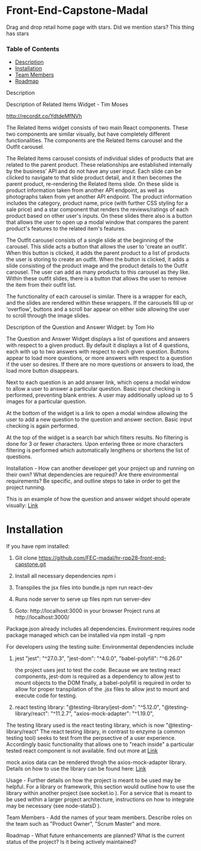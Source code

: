  # Front-End-Capstone-Madal

Drag and drop retail home page with stars. Did we mention stars? This thing has stars

### Table of Contents

* [Description](#Description)
* [Installation](#Installation)
* [Team Members](#Team-Members)
* [Roadmap](#Roadmap)



Description

Description of Related Items Widget - Tim Moses

http://recordit.co/YdtdeMfNVh

The Related Items widget consists of two main React components. These two components are similar visually, but have completely different functionalities. The components are the Related Items carousel and the Outfit carousel.

The Related Items carousel consists of individual slides of products that are related to the parent product. These relationships are established internally by the business' API and do not have any user input. Each slide can be clicked to navigate to that slide product detail, and it then becomes the parent product, re-rendering the Related Items slide. On these slide is product information taken from another API endpoint, as well as photographs taken from yet another API endpoint. The product information includes the category, product name, price (with further CSS styling for a sale price) and a star component that renders the reviews/ratings of each product based on other user's inputs. On these slides there also is a button that allows the user to open up a modal window that compares the parent product's features to the related item's features.

The Outfit carousel consists of a single slide at the beginning of the carousel. This slide acts a button that allows the user to 'create an outfit'. When this button is clicked, it adds the parent product to a list of products the user is storing to create an outfit. When the button is clicked, it adds a slide consisting of the product image and the product details to the Outfit carousel. The user can add as many products to this carousel as they like. Within these outfit slides, there is a button that allows the user to remove the item from their outfit list.

The functionality of each carousel is similar. There is a wrapper for each, and the slides are rendered within these wrappers. If the carousels fill up or 'overflow', buttons and a scroll bar appear on either side allowing the user to scroll through the image slides.


Description of the Question and Answer Widget:  by Tom Ho

The Question and Answer Widget displays a list of questions and answers with respect to a given product.  By default it displays a list of 4 questions, each with up to two answers with respect to each given question.  Buttons appear to load more questions, or more answers with respect to a question if the user so desires.  If there are no more questions or answers to load, the load more button disappears.  

Next to each question is an add answer link, which opens a modal window to allow a user to answer a particular question.  Basic input checking is performed, preventing blank entries.  A user may additionally upload up to 5 images for a particular question.

At the bottom of the widget is a link to open a modal window allowing the user to add a new question to the question and answer section.  Basic input checking is again performed.  

At the top of the widget is a search bar which filters results.  No filtering is done for 3 or fewer characters.  Upon entering three or more characters filtering is performed which automatically lengthens or shortens the list of questions. 

Installation - How can another developer get your project up and running on their own? What dependencies are required? Are there environmental requirements? Be specific, and outline steps to take in order to get the project running.

This is an example of how the question and answer widget should operate visually:
[Link](https://recordit.co/92swj9lVMo)


Installation
===========================================================
If you have npm installed:
1.  Git clone https://github.com/FEC-madal/hr-rpp28-front-end-capstone.git

2.  Install all necessary dependencies
npm i

3.  Transpiles the jsx files into bundle.js
npm run react-dev  

4.  Runs node server to serve up files
npm run server-dev

5.  Goto: http://localhost:3000 in your browser
Project runs at http://localhost:3000/

Package.json already includes all dependencies.  Environment requires node package managed which can be installed via npm install -g npm


For developers using the testing suite:
Environmental dependencies include 

1. jest
   "jest": "^27.0.3",
   "jest-dom": "^4.0.0",
   "babel-polyfill": "^6.26.0"

   the project uses jest to test the code.  Because we are testing react components, jest-dom is required as a dependency to allow jest to mount objects to the DOM
   finally, a babel-polyfill is required in order to allow for proper transpilation of the .jsx files to allow jest to mount and execute code for testing.
 
 
2.  react testing library:
   "@testing-library/jest-dom": "^5.12.0",
   "@testing-library/react": "^11.2.7",
   "axios-mock-adapter": "^1.19.0",

   The testing library used is the react testing library, which is now "@testing-library/react"
   The react testing library, in contrast to enzyme (a common testing tool) seeks to test from the perpsective of a user experience.  Accordingly basic functionality that allows one to "reach inside" a particular tested react component is not available.  find out more at [Link](https://testing-library.com/docs/)

   mock axios data can be rendered throgh the axios-mock-adapter library.  Details on how to use the library can be found here: [Link](https://www.npmjs.com/package/axios-mock-adapter)






Usage - Further details on how the project is meant to be used may be helpful. For a library or framework, this section would outline how to use the library within another project (see socket.io  ). For a service that is meant to be used within a larger project architecture, instructions on how to integrate may be necessary (see node-statsD  ).


Team Members - Add the names of your team members. Describe roles on the team such as "Product Owner", "Scrum Master" and more.


Roadmap - What future enhancements are planned? What is the current status of the project? Is it being actively maintained?
